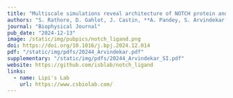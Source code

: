 ```yaml
---
title: "Multiscale simulations reveal architecture of NOTCH protein and ligand specific features"
authors: "S. Rathore, D. Gahlot, J. Castin, **A. Pandey, S. Arvindekar, S. Viswanath**, L. Thukral"
journal: "Biophysical Journal"
pub_date: "2024-12-13"
image: /static/img/pubpics/notch_ligand.png
doi: https://doi.org/10.1016/j.bpj.2024.12.014
pdf: "/static/img/pdfs/20244_Arvindekar.pdf"
supplementary: "/static/img/pdfs/20244_Arvindekar_SI.pdf" 
website: https://github.com/isblab/notch_ligand
links:
  - name: Lipi's Lab
    url: https://www.csbiolab.com/
---
```


